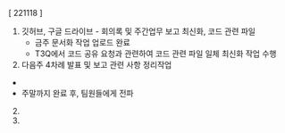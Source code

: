 [ 221118 ]
1. 깃허브, 구글 드라이브 - 회의록 및 주간업무 보고 최신화, 코드 관련 파일
	- 금주 문서화 작업 업로드 완료
	- T3Q에서 코드 공유 요청과 관련하여 코드 관련 파일 일체 최신화 작업 수행
2. 다음주 4차례 발표 및 보고 관련 사항 정리작업
- 
- 주말까지 완료 후, 팀원들에게 전파
2. 
3. 